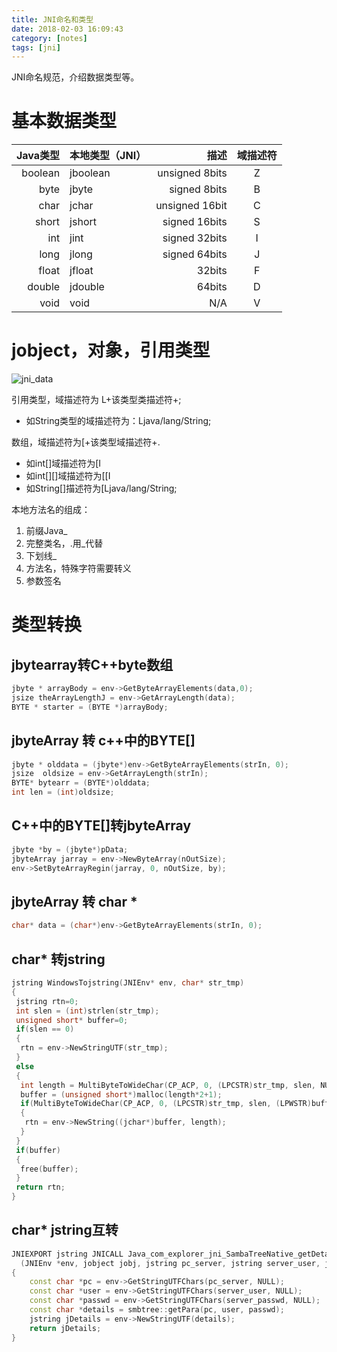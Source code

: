 ```yaml
---
title: JNI命名和类型
date: 2018-02-03 16:09:43
category: [notes]
tags: [jni]
---
```


JNI命名规范，介绍数据类型等。

<!-- more -->

# 基本数据类型

| Java类型   | 本地类型（JNI）   |  描述     | 域描述符 |
|   -:       |       :-        |     -:    |   :-:    |
| boolean    |  jboolean  |   unsigned  8bits     | Z |
| byte       |  jbyte        |   signed 8bits     | B |
| char       |   jchar       |  unsigned  16bit   | C |
| short      |  jshort      |   signed 16bits     | S |
| int        |  jint          |  signed  32bits   | I |
| long       |  jlong       |  signed  64bits     | J |
| float      |   jfloat      |  32bits            | F |
| double     |   jdouble      |  64bits           | D |
| void       |   void        |  N/A               | V |

# jobject，对象，引用类型

![jni_data](jni_data.png)

引用类型，域描述符为 L+该类型类描述符+;
- 如String类型的域描述符为：Ljava/lang/String; 

数组，域描述符为[+该类型域描述符+.
- 如int[]域描述符为[I
- 如int[][]域描述符为[[I
- 如String[]描述符为[Ljava/lang/String;

本地方法名的组成：
1. 前缀Java_
2. 完整类名，.用_代替
3. 下划线_
4. 方法名，特殊字符需要转义
5. 参数签名

# 类型转换

## jbytearray转C++byte数组
``` c++
jbyte * arrayBody = env->GetByteArrayElements(data,0);   
jsize theArrayLengthJ = env->GetArrayLength(data);   
BYTE * starter = (BYTE *)arrayBody;  
```

## jbyteArray 转 c++中的BYTE[]
``` c++
jbyte * olddata = (jbyte*)env->GetByteArrayElements(strIn, 0);  
jsize  oldsize = env->GetArrayLength(strIn);  
BYTE* bytearr = (BYTE*)olddata;  
int len = (int)oldsize;  
```

## C++中的BYTE[]转jbyteArray
``` c++
jbyte *by = (jbyte*)pData;  
jbyteArray jarray = env->NewByteArray(nOutSize);  
env->SetByteArrayRegin(jarray, 0, nOutSize, by);  
```

## jbyteArray 转 char *
``` c++
char* data = (char*)env->GetByteArrayElements(strIn, 0);  
```

## char* 转jstring
``` c++
jstring WindowsTojstring(JNIEnv* env, char* str_tmp)  
{  
 jstring rtn=0;  
 int slen = (int)strlen(str_tmp);  
 unsigned short* buffer=0;  
 if(slen == 0)  
 {  
  rtn = env->NewStringUTF(str_tmp);  
 }  
 else  
 {  
  int length = MultiByteToWideChar(CP_ACP, 0, (LPCSTR)str_tmp, slen, NULL, 0);  
  buffer = (unsigned short*)malloc(length*2+1);  
  if(MultiByteToWideChar(CP_ACP, 0, (LPCSTR)str_tmp, slen, (LPWSTR)buffer, length) > 0)  
  {  
   rtn = env->NewString((jchar*)buffer, length);  
  }  
 }  
 if(buffer)  
 {  
  free(buffer);  
 }  
 return rtn;  
}  
```

## char* jstring互转
``` c++
JNIEXPORT jstring JNICALL Java_com_explorer_jni_SambaTreeNative_getDetailsBy  
  (JNIEnv *env, jobject jobj, jstring pc_server, jstring server_user, jstring server_passwd)  
{  
    const char *pc = env->GetStringUTFChars(pc_server, NULL);  
    const char *user = env->GetStringUTFChars(server_user, NULL);  
    const char *passwd = env->GetStringUTFChars(server_passwd, NULL);  
    const char *details = smbtree::getPara(pc, user, passwd);  
    jstring jDetails = env->NewStringUTF(details);  
    return jDetails;  
}  
```